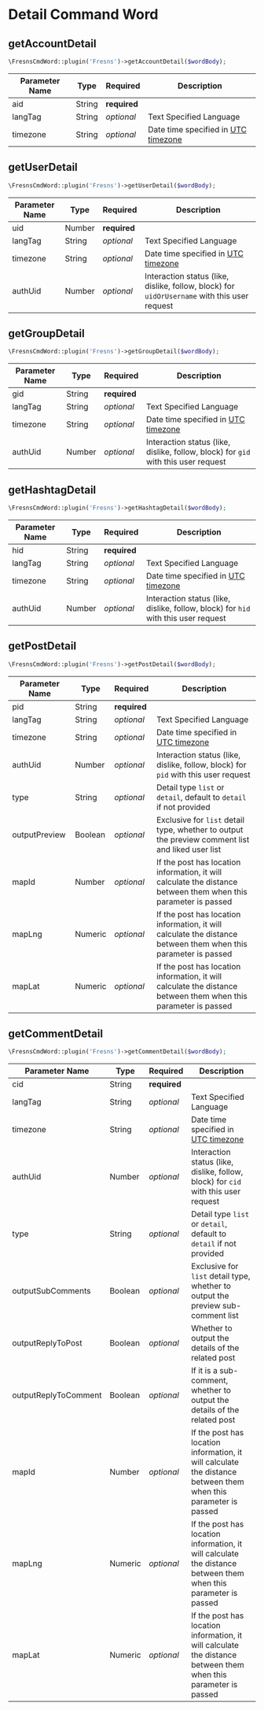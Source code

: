 # Detail Command Word

## getAccountDetail

```php
\FresnsCmdWord::plugin('Fresns')->getAccountDetail($wordBody);
```
| Parameter Name | Type | Required | Description |
| --- | --- | --- | --- |
| aid | String | **required** |  |
| langTag | String | *optional* | Text Specified Language |
| timezone | String | *optional* | Date time specified in [UTC timezone](../../database/dictionary/timezone.md) |

## getUserDetail

```php
\FresnsCmdWord::plugin('Fresns')->getUserDetail($wordBody);
```
| Parameter Name | Type | Required | Description |
| --- | --- | --- | --- |
| uid | Number | **required** |  |
| langTag | String | *optional* | Text Specified Language |
| timezone | String | *optional* | Date time specified in [UTC timezone](../../database/dictionary/timezone.md) |
| authUid | Number | *optional* | Interaction status (like, dislike, follow, block) for `uidOrUsername` with this user request |

## getGroupDetail

```php
\FresnsCmdWord::plugin('Fresns')->getGroupDetail($wordBody);
```
| Parameter Name | Type | Required | Description |
| --- | --- | --- | --- |
| gid | String | **required** |  |
| langTag | String | *optional* | Text Specified Language |
| timezone | String | *optional* | Date time specified in [UTC timezone](../../database/dictionary/timezone.md) |
| authUid | Number | *optional* | Interaction status (like, dislike, follow, block) for `gid` with this user request |

## getHashtagDetail

```php
\FresnsCmdWord::plugin('Fresns')->getHashtagDetail($wordBody);
```
| Parameter Name | Type | Required | Description |
| --- | --- | --- | --- |
| hid | String | **required** |  |
| langTag | String | *optional* | Text Specified Language |
| timezone | String | *optional* | Date time specified in [UTC timezone](../../database/dictionary/timezone.md) |
| authUid | Number | *optional* | Interaction status (like, dislike, follow, block) for `hid` with this user request |

## getPostDetail

```php
\FresnsCmdWord::plugin('Fresns')->getPostDetail($wordBody);
```
| Parameter Name | Type | Required | Description |
| --- | --- | --- | --- |
| pid | String | **required** |  |
| langTag | String | *optional* | Text Specified Language |
| timezone | String | *optional* | Date time specified in [UTC timezone](../../database/dictionary/timezone.md) |
| authUid | Number | *optional* | Interaction status (like, dislike, follow, block) for `pid` with this user request |
| type | String | *optional* | Detail type `list` or `detail`, default to `detail` if not provided |
| outputPreview | Boolean | *optional* | Exclusive for `list` detail type, whether to output the preview comment list and liked user list |
| mapId | Number | *optional* | If the post has location information, it will calculate the distance between them when this parameter is passed |
| mapLng | Numeric | *optional* | If the post has location information, it will calculate the distance between them when this parameter is passed |
| mapLat | Numeric | *optional* | If the post has location information, it will calculate the distance between them when this parameter is passed |

## getCommentDetail

```php
\FresnsCmdWord::plugin('Fresns')->getCommentDetail($wordBody);
```
| Parameter Name | Type | Required | Description |
| --- | --- | --- | --- |
| cid | String | **required** |  |
| langTag | String | *optional* | Text Specified Language |
| timezone | String | *optional* | Date time specified in [UTC timezone](../../database/dictionary/timezone.md) |
| authUid | Number | *optional* | Interaction status (like, dislike, follow, block) for `cid` with this user request |
| type | String | *optional* | Detail type `list` or `detail`, default to `detail` if not provided |
| outputSubComments | Boolean | *optional* | Exclusive for `list` detail type, whether to output the preview sub-comment list |
| outputReplyToPost | Boolean | *optional* | Whether to output the details of the related post |
| outputReplyToComment | Boolean | *optional* | If it is a sub-comment, whether to output the details of the related post |
| mapId | Number | *optional* | If the post has location information, it will calculate the distance between them when this parameter is passed |
| mapLng | Numeric | *optional* | If the post has location information, it will calculate the distance between them when this parameter is passed |
| mapLat | Numeric | *optional* | If the post has location information, it will calculate the distance between them when this parameter is passed |
